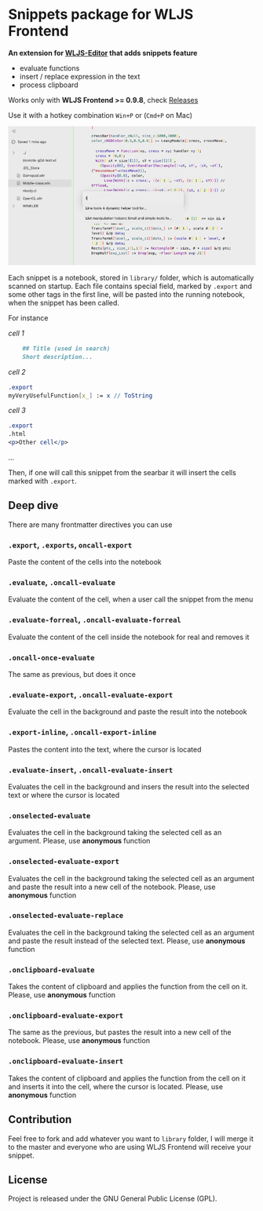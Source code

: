 # Snippets package for WLJS Frontend
**An extension for [WLJS-Editor](https://github.com/JerryI/wljs-editor) that adds snippets feature**

- evaluate functions
- insert / replace expression in the text
- process clipboard

Works only with **WLJS Frontend >= 0.9.8**, check [Releases](https://github.com/JerryI/wolfram-js-frontend/releases)

Use it with a hotkey combination `Win+P` or (`Cmd+P` on Mac)

![](screenshot.png)

Each snippet is a notebook, stored in `library/` folder, which is automatically scanned on startup. Each file contains special field, marked by `.export` and some other tags in the first line, will be pasted into the running notebook, when the snippet has been called.

For instance

*cell 1*
```markdown
    ## Title (used in search)
    Short description...
```

*cell 2*
```mathematica
.export
myVeryUsefulFunction[x_] := x // ToString
```

*cell 3*
```mathematica
.export
.html
<p>Other cell</p>
```

...

Then, if one will call this snippet from the searbar it will insert the cells marked with `.export`.

## Deep dive
There are many frontmatter directives you can use

### `.export`, `.exports`, `oncall-export`
Paste the content of the cells into the notebook

### `.evaluate`, `.oncall-evaluate`
Evaluate the content of the cell, when a user call the snippet from the menu

### `.evaluate-forreal`, `.oncall-evaluate-forreal`
Evaluate the content of the cell inside the notebook for real and removes it

### `.oncall-once-evaluate`
The same as previous, but does it once

### `.evaluate-export`, `.oncall-evaluate-export`
Evaluate the cell in the background and paste the result into the notebook

### `.export-inline`, `.oncall-export-inline`
Pastes the content into the text, where the cursor is located

### `.evaluate-insert`, `.oncall-evaluate-insert`
Evaluates the cell in the background and insers the result into the selected text or where the cursor is located

### `.onselected-evaluate`
Evaluates the cell in the background taking the selected cell as an argument. Please, use __anonymous__ function

### `.onselected-evaluate-export`
Evaluates the cell in the background taking the selected cell as an argument and paste the result into a new cell of the notebook. Please, use __anonymous__ function

### `.onselected-evaluate-replace`
Evaluates the cell in the background taking the selected cell as an argument and paste the result instead of the selected text. Please, use __anonymous__ function

### `.onclipboard-evaluate`
Takes the content of clipboard and applies the function from the cell on it. Please, use __anonymous__ function

### `.onclipboard-evaluate-export`
The same as the previous, but pastes the result into a new cell of the notebook. Please, use __anonymous__ function

### `.onclipboard-evaluate-insert`
Takes the content of clipboard and applies the function from the cell on it and inserts it into the cell, where the cursor is located. Please, use __anonymous__ function


## Contribution
Feel free to fork and add whatever you want to `library` folder, I will merge it to the master and everyone who are using WLJS Frontend will receive your snippet.

## License
Project is released under the GNU General Public License (GPL).
